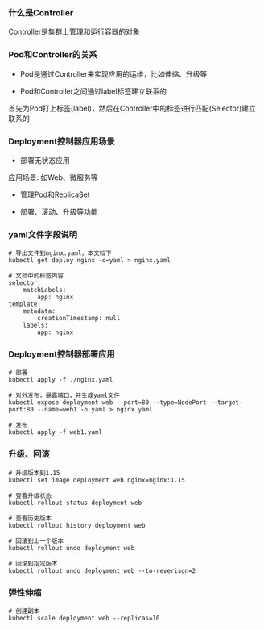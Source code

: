 ### 什么是Controller

Controller是集群上管理和运行容器的对象

### Pod和Controller的关系

 - Pod是通过Controller来实现应用的运维，比如伸缩、升级等

 - Pod和Controller之间通过label标签建立联系的

首先为Pod打上标签(label)，然后在Controller中的标签进行匹配(Selector)建立联系的

### Deployment控制器应用场景
 
- 部署无状态应用

应用场景: 如Web、微服务等

- 管理Pod和ReplicaSet

- 部署、滚动、升级等功能

### yaml文件字段说明

    # 导出文件到nginx.yaml，本文档下
    kubectl get deploy nginx -o=yaml > nginx.yaml

    # 文档中的标签内容
    selector:
        matchLabels:
            app: nginx
    template:
        metadata:
            creationTimestamp: null
        labels:
            app: nginx


### Deployment控制器部署应用

    # 部署
    kubectl apply -f ./nginx.yaml
    
    # 对外发布，暴露端口，并生成yaml文件
    kubectl expose deployment web --port=80 --type=NodePort --target-port:80 --name=web1 -o yaml > nginx.yaml
    
    # 发布
    kubectl apply -f web1.yaml

### 升级、回滚

    # 升级版本到1.15
    kubectl set image deployment web nginx=nginx:1.15

    # 查看升级状态
    kubectl rollout status deployment web

    # 查看历史版本
    kubectl rollout history deployment web
    
    # 回滚到上一个版本
    kubectl rollout undo deployment web

    # 回滚到指定版本
    kubectl rollout undo deployment web --to-reverison=2

### 弹性伸缩

    # 创建副本
    kubectl scale deployment web --replicas=10
